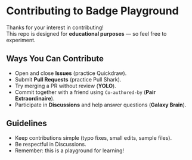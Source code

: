 # Contributing to Badge Playground

Thanks for your interest in contributing!  
This repo is designed for **educational purposes** — so feel free to experiment.

## Ways You Can Contribute
- Open and close **Issues** (practice Quickdraw).
- Submit **Pull Requests** (practice Pull Shark).
- Try merging a PR without review (**YOLO**).
- Commit together with a friend using `Co-authored-by` (**Pair Extraordinaire**).
- Participate in **Discussions** and help answer questions (**Galaxy Brain**).

## Guidelines
- Keep contributions simple (typo fixes, small edits, sample files).  
- Be respectful in Discussions.  
- Remember: this is a playground for learning!